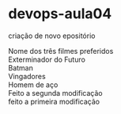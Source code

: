 # devops-aula04
criação de novo epositório

Nome dos três filmes preferidos<br/>
Exterminador do Futuro<br/>
Batman<br/>
Vingadores<br/>
Homem de aço<br/>
Feito a segunda modificação<br/>
feito a primeira modificação<br/>
